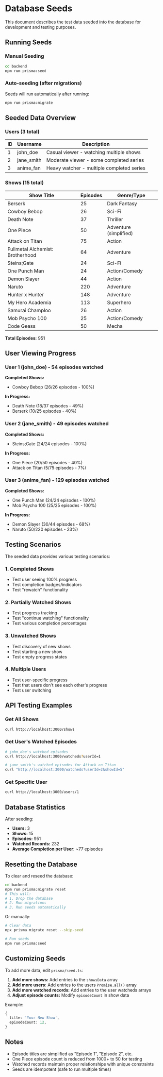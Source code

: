 # Database Seeds

This document describes the test data seeded into the database for development and testing purposes.

## Running Seeds

### Manual Seeding
```bash
cd backend
npm run prisma:seed
```

### Auto-seeding (after migrations)
Seeds will run automatically after running:
```bash
npm run prisma:migrate
```

## Seeded Data Overview

### Users (3 total)

| ID | Username | Description |
|----|----------|-------------|
| 1  | john_doe | Casual viewer - watching multiple shows |
| 2  | jane_smith | Moderate viewer - some completed series |
| 3  | anime_fan | Heavy watcher - multiple completed series |

### Shows (15 total)

| Show Title | Episodes | Genre/Type |
|-----------|----------|------------|
| Berserk | 25 | Dark Fantasy |
| Cowboy Bebop | 26 | Sci-Fi |
| Death Note | 37 | Thriller |
| One Piece | 50 | Adventure (simplified) |
| Attack on Titan | 75 | Action |
| Fullmetal Alchemist: Brotherhood | 64 | Adventure |
| Steins;Gate | 24 | Sci-Fi |
| One Punch Man | 24 | Action/Comedy |
| Demon Slayer | 44 | Action |
| Naruto | 220 | Adventure |
| Hunter x Hunter | 148 | Adventure |
| My Hero Academia | 113 | Superhero |
| Samurai Champloo | 26 | Action |
| Mob Psycho 100 | 25 | Action/Comedy |
| Code Geass | 50 | Mecha |

**Total Episodes:** 951

## User Viewing Progress

### User 1 (john_doe) - 54 episodes watched

**Completed Shows:**
- Cowboy Bebop (26/26 episodes - 100%)

**In Progress:**
- Death Note (18/37 episodes - 49%)
- Berserk (10/25 episodes - 40%)

### User 2 (jane_smith) - 49 episodes watched

**Completed Shows:**
- Steins;Gate (24/24 episodes - 100%)

**In Progress:**
- One Piece (20/50 episodes - 40%)
- Attack on Titan (5/75 episodes - 7%)

### User 3 (anime_fan) - 129 episodes watched

**Completed Shows:**
- One Punch Man (24/24 episodes - 100%)
- Mob Psycho 100 (25/25 episodes - 100%)

**In Progress:**
- Demon Slayer (30/44 episodes - 68%)
- Naruto (50/220 episodes - 23%)

## Testing Scenarios

The seeded data provides various testing scenarios:

### 1. Completed Shows
- Test user seeing 100% progress
- Test completion badges/indicators
- Test "rewatch" functionality

### 2. Partially Watched Shows
- Test progress tracking
- Test "continue watching" functionality
- Test various completion percentages

### 3. Unwatched Shows
- Test discovery of new shows
- Test starting a new show
- Test empty progress states

### 4. Multiple Users
- Test user-specific progress
- Test that users don't see each other's progress
- Test user switching

## API Testing Examples

### Get All Shows
```bash
curl http://localhost:3000/shows
```

### Get User's Watched Episodes
```bash
# john_doe's watched episodes
curl http://localhost:3000/watcheds?userId=1

# jane_smith's watched episodes for Attack on Titan
curl "http://localhost:3000/watcheds?userId=2&showId=5"
```

### Get Specific User
```bash
curl http://localhost:3000/users/1
```

## Database Statistics

After seeding:
- **Users:** 3
- **Shows:** 15
- **Episodes:** 951
- **Watched Records:** 232
- **Average Completion per User:** ~77 episodes

## Resetting the Database

To clear and reseed the database:

```bash
cd backend
npm run prisma:migrate reset
# This will:
# 1. Drop the database
# 2. Run migrations
# 3. Run seeds automatically
```

Or manually:
```bash
# Clear data
npx prisma migrate reset --skip-seed

# Run seeds
npm run prisma:seed
```

## Customizing Seeds

To add more data, edit `prisma/seed.ts`:

1. **Add more shows:** Add entries to the `showsData` array
2. **Add more users:** Add entries to the users `Promise.all()` array
3. **Add more watched records:** Add entries to the user watcheds arrays
4. **Adjust episode counts:** Modify `episodeCount` in show data

Example:
```typescript
{
  title: 'Your New Show',
  episodeCount: 12,
}
```

## Notes

- Episode titles are simplified as "Episode 1", "Episode 2", etc.
- One Piece episode count is reduced from 1000+ to 50 for testing
- Watched records maintain proper relationships with unique constraints
- Seeds are idempotent (safe to run multiple times)

